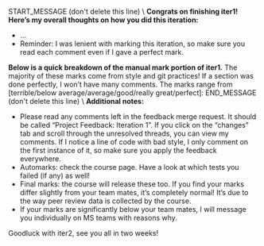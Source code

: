 START_MESSAGE (don't delete this line) \ 
**Congrats on finishing iter1! Here’s my overall thoughts on how you did this iteration:**
- ...
- Reminder: I was lenient with marking this iteration, so make sure you read each comment even if I gave a perfect mark.

**Below is a quick breakdown of the manual mark portion of iter1.** The majority of these marks come from style and git practices! If a section was done perfectly, I won’t have many comments. The marks range from [terrible/below average/average/good/really great/perfect]:
END_MESSAGE (don't delete this line) \ 
**Additional notes:**
- Please read any comments left in the feedback merge request. It should be called “Project Feedback: Iteration 1”. If you click on the “changes” tab and scroll through the unresolved threads, you can view my comments. If I notice a line of code with bad style, I only comment on the first instance of it, so make sure you apply the feedback everywhere.
- Automarks: check the course page. Have a look at which tests you failed (if any) as well!
- Final marks: the course will release these too. If you find your marks differ slightly from your team mates, it’s completely normal! It’s due to the way peer review data is collected by the course.
- If your marks are significantly below your team mates, I will message you individually on MS teams with reasons why.

Goodluck with iter2, see you all in two weeks!